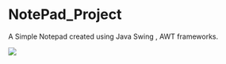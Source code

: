 # NotePad_Project
A Simple Notepad created using Java Swing , AWT frameworks.


<img src="https://user-images.githubusercontent.com/81765508/175802814-4327e0ab-70b6-4c40-a039-97e4625e581c.png">
